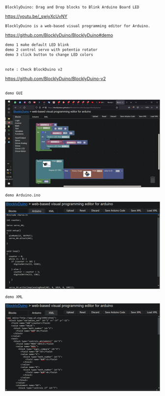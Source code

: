 ```
BlocklyDuino: Drag and Drop blocks to Blink Arduino Board LED
```
  https://youtu.be/_swiyXcUvNY
```
BlocklyDuino is a web-based visual programming editor for Arduino.
```
  https://github.com/BlocklyDuino/BlocklyDuino#demo
```  
demo 1 make default LED blink
demo 2 control servo with potentio rotator
demo 3 click button to change LED colors


note : Check BlockDuino v2  
```
  https://github.com/BlocklyDuino/BlocklyDuino-v2
```

demo GUI  
```
![demo GUI](https://github.com/kwankunghkg/Robotics/blob/main/Arduino/tools/GUI/BlocklyDuino/demo/images/BlocklyDuino_Demo_20220427_GUI_1280x720.png "demo GUI")
```  
demo Arduino.ino  
```  
![demo Arduino.ino](https://github.com/kwankunghkg/Robotics/blob/main/Arduino/tools/GUI/BlocklyDuino/demo/images/BlocklyDuino_Demo_20220427_ArduinoINO_1280x720.png "demo Arduino.ino")
```  
demo XML  
```
![demo XML](https://github.com/kwankunghkg/Robotics/blob/main/Arduino/tools/GUI/BlocklyDuino/demo/images/BlocklyDuino_Demo_20220427_ArduinoXML_1280x720.png "demo XML")
  

